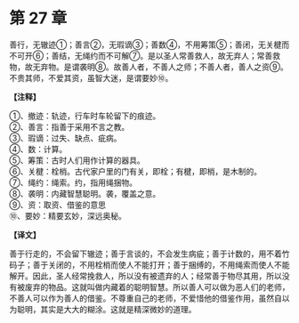 # 第 27 章

善行，无辙迹①；善言②，无瑕谪③；善数④，不用筹策⑤；善闭，无关楗而不可开⑥；善结，无绳约而不可解⑦。是以圣人常善救人，故无弃人；常善救物，故无弃物。是谓袭明⑧。故善人者，不善人之师；不善人者，善人之资⑨。不贵其师，不爱其资，虽智大迷，是谓要妙⑩。

**【注释】**

①、撤迹：轨迹，行车时车轮留下的痕迹。    
②、善言：指善于采用不言之教。    
③、瑕谪：过失、缺点、疵病。    
④、数：计算。    
⑤、筹策：古时人们用作计算的器具。    
⑥、关楗：栓梢。古代家户里的门有关，即栓；有楗，即梢，是木制的。    
⑦、绳约：绳索。约，指用绳捆物。    
⑧、袭明：内藏智慧聪明。袭，覆盖之意。    
⑨、资：取资、借鉴的意思    
⑩、要妙：精要玄妙，深远奥秘。

**【译文】**

善于行走的，不会留下辙迹；善于言谈的，不会发生病疵；善于计数的，用不着竹码子；善于关闭的，不用栓梢而使人不能打开；善于捆缚的，不用绳索而使人不能解开。因此，圣人经常挽救人，所以没有被遗弃的人；经常善于物尽其用，所以没有被废弃的物品。这就叫做内藏着的聪明智慧。所以善人可以做为恶人们的老师，不善人可以作为善人的借鉴。不尊重自己的老师，不爱惜他的借鉴作用，虽然自以为聪明，其实是大大的糊涂。这就是精深微妙的道理。
